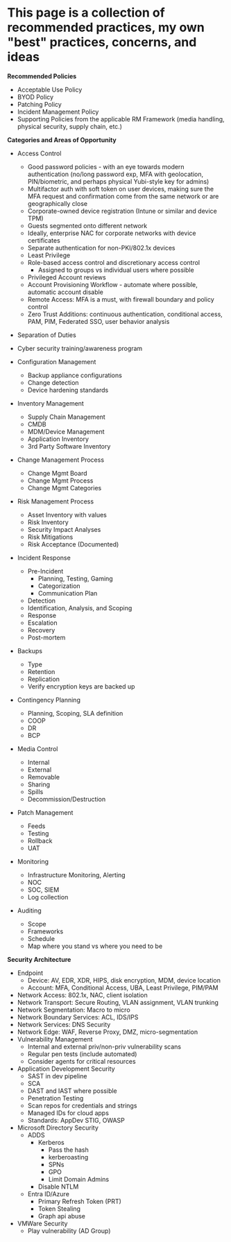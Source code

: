 # This page is a collection of recommended practices, my own "best" practices, concerns, and ideas #

**Recommended Policies**

* Acceptable Use Policy
* BYOD Policy
* Patching Policy
* Incident Management Policy
* Supporting Policies from the applicable RM Framework (media handling, physical security, supply chain, etc.)

**Categories and Areas of Opportunity**

* Access Control
    * Good password policies - with an eye towards modern authentication (no/long password exp, MFA with geolocation, PIN/biometric, and perhaps physical Yubi-style key for admins)
    * Multifactor auth with soft token on user devices, making sure the MFA request and confirmation come from the same network or are geographically close
    * Corporate-owned device registration (Intune or similar and device TPM)
    * Guests segmented onto different network
    * Ideally, enterprise NAC for corporate networks with device certificates
    * Separate authentication for non-PKI/802.1x devices
    * Least Privilege
    * Role-based access control and discretionary access control
        * Assigned to groups vs individual users where possible
    * Privileged Account reviews
    * Account Provisioning Workflow - automate where possible, automatic account disable
    * Remote Access: MFA is a must, with firewall boundary and policy control
    * Zero Trust Additions: continuous authentication, conditional access, PAM, PIM, Federated SSO, user behavior analysis

* Separation of Duties

* Cyber security training/awareness program

* Configuration Management
    * Backup appliance configurations
    * Change detection
    * Device hardening standards

* Inventory Management
    * Supply Chain Management
    * CMDB
    * MDM/Device Management
    * Application Inventory
    * 3rd Party Software Inventory

* Change Management Process
    * Change Mgmt Board
    * Change Mgmt Process
    * Change Mgmt Categories

* Risk Management Process
    * Asset Inventory with values
    * Risk Inventory
    * Security Impact Analyses
    * Risk Mitigations
    * Risk Acceptance (Documented)

* Incident Response
    * Pre-Incident 
        * Planning, Testing, Gaming
        * Categorization
        * Communication Plan
    * Detection
    * Identification, Analysis, and Scoping
    * Response
    * Escalation
    * Recovery
    * Post-mortem

* Backups
    * Type
    * Retention
    * Replication
    * Verify encryption keys are backed up

* Contingency Planning
    * Planning, Scoping, SLA definition
    * COOP
    * DR
    * BCP

* Media Control
    * Internal
    * External
    * Removable
    * Sharing
    * Spills
    * Decommission/Destruction

* Patch Management
    * Feeds
    * Testing
    * Rollback
    * UAT

* Monitoring
    * Infrastructure Monitoring, Alerting
    * NOC
    * SOC, SIEM
    * Log collection

* Auditing
    * Scope
    * Frameworks
    * Schedule
    * Map where you stand vs where you need to be

**Security Architecture**

* Endpoint
    * Device: AV, EDR, XDR, HIPS, disk encryption, MDM, device location
    * Account: MFA, Conditional Access, UBA, Least Privilege, PIM/PAM
* Network Access: 802.1x, NAC, client isolation
* Network Transport: Secure Routing, VLAN assignment, VLAN trunking
* Network Segmentation: Macro to micro
* Network Boundary Services: ACL, IDS/IPS
* Network Services: DNS Security
* Network Edge: WAF, Reverse Proxy, DMZ, micro-segmentation
* Vulnerability Management
    * Internal and external priv/non-priv vulnerability scans
    * Regular pen tests (include automated)
    * Consider agents for critical resources
* Application Development Security
    * SAST in dev pipeline
    * SCA
    * DAST and IAST where possible
    * Penetration Testing
    * Scan repos for credentials and strings
    * Managed IDs for cloud apps
    * Standards: AppDev STIG, OWASP
* Microsoft Directory Security
    * ADDS
        * Kerberos
            * Pass the hash
            * kerberoasting
            * SPNs
            * GPO
            * Limit Domain Admins
        * Disable NTLM
    * Entra ID/Azure
        * Primary Refresh Token (PRT)
        * Token Stealing
        * Graph api abuse
* VMWare Security
    * Play vulnerability (AD Group)








